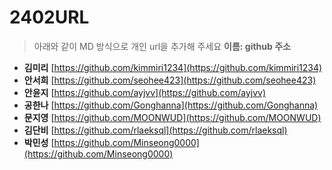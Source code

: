 # 2402URL
> 아래와 같이 MD 방식으로 개인 url을 추가해 주세요
**이름: github 주소**

* **김미리** [https://github.com/kimmiri1234](https://github.com/kimmiri1234)
* **안서희** [https://github.com/seohee423](https://github.com/seohee423)
* **안윤지** [https://github.com/ayjvv](https://github.com/ayjvv)
* **공한나** [https://github.com/Gonghanna](https://github.com/Gonghanna)
* **문지영** [https://github.com/MOONWUD](https://github.com/MOONWUD)
* **김단비** [https://github.com/rlaeksql](https://github.com/rlaeksql)
* **박민성** [https://github.com/Minseong0000](https://github.com/Minseong0000)
